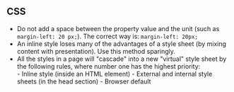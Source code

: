 ## CSS

 - Do not add a space between the property value and the unit (such as `margin-left: 20 px;`). The correct way is: `margin-left: 20px;`
 - An inline style loses many of the advantages of a style sheet (by mixing content with presentation). Use this method sparingly.
 - All the styles in a page will "cascade" into a new "virtual" style sheet by the following rules, where number one has the highest priority:	
		 - Inline style (inside an HTML element)
		 - External and internal style sheets (in the head section)
		 - Browser default 


